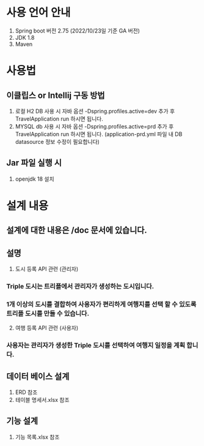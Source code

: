 
# 사용 언어 안내
1) Spring boot 버전 2.75 (2022/10/23일 기준 GA 버전)
2) JDK 1.8 
3) Maven 

# 사용법
## 이클립스 or Intellij 구동 방법
1) 로컬 H2 DB 사용 시 자바 옵션 -Dspring.profiles.active=dev 추가 후 TravelApplication run 하시면 됩니다. 
2) MYSQL db 사용 시 자바 옵션 -Dspring.profiles.active=prd 추가 후 TravelApplication run 하시면 됩니다.
(application-prd.yml 파일 내 DB datasource 정보 수정이 필요합니다) 
## Jar 파일 실행 시 
1) openjdk 18 설치
 
 
 
# 설계 내용
## 설계에 대한 내용은 /doc 문서에 있습니다.

## 설명
1) 도시 등록 API 관련 (관리자)
### Triple 도시는 트리플에서 관리자가 생성하는 도시입니다. 
### 1개 이상의 도시를 결합하여 사용자가 편리하게 여행지를 선택 할 수 있도록 트리플 도시를 만들 수 있습니다.

2) 여행 등록 API 관련 (사용자)
### 사용자는 관리자가 생성한 Triple 도시를 선택하여 여행지 일정을 계획 합니다.


## 데이터 베이스 설계
1) ERD 참조
2) 테이블 명세서.xlsx 참조
## 기능 설계
1) 기능 목록.xlsx 참조
